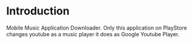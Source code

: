 # Introduction 
Mobile Music Application Downloader.
Only this application on PlayStore changes youtube as a music player it does as Google Youtube Player.
